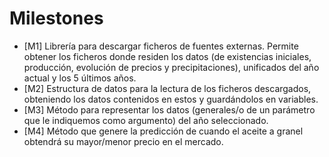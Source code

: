# Milestones

- [M1] Librería para descargar ficheros de fuentes externas. Permite obtener los ficheros donde residen los datos (de existencias iniciales, producción, evolución de precios y precipitaciones), unificados del año actual y los 5 últimos años.
- [M2] Estructura de datos para la lectura de los ficheros descargados, obteniendo los datos contenidos en estos y guardándolos en variables.
- [M3] Método para representar los datos (generales/o de un parámetro que le indiquemos como argumento) del año seleccionado.
- [M4] Método que genere la predicción de cuando el aceite a granel obtendrá su mayor/menor precio en el mercado.
